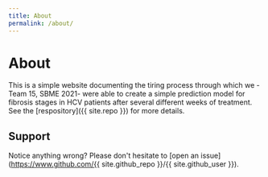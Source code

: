 ```yaml
---
title: About
permalink: /about/
---
```


# About

This is a simple website documenting the tiring process through which we -Team 15, SBME 2021- were able to create a simple prediction model for fibrosis stages in HCV patients after several different weeks of treatment. See the [respository]({{ site.repo }}) for more details.

## Support

Notice anything wrong? Please don't hesitate to [open an issue](https://www.github.com/{{ site.github_repo }}/{{ site.github_user }}).

